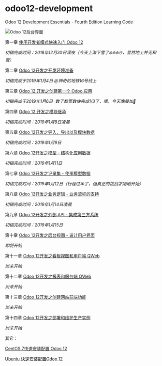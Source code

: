# odoo12-development
Odoo 12 Development Essentials - Fourth Edition Learning Code

![Odoo 12后台界面](http://upload-images.jianshu.io/upload_images/14565748-2fa442df00b99829.jpg?imageMogr2/auto-orient/strip%7CimageView2/2/w/1240)

第一章 [使用开发者模式快速入门 Odoo 12](https://alanhou.org/developer-mode-odoo12/)

*初稿完成时间：2018年12月30日深夜（今天上海下雪了❄️❄️❄️☃️，显然地上并无积雪）*

第二章 [Odoo 12开发之开发环境准备](https://alanhou.org/odoo12-development-environment/)

*初稿完成于2019年1月4日 @神奇的地铁16号线上*

第三章 [Odoo 12 开发之创建第一个 Odoo 应用](https://alanhou.org/odoo12-first-application/)

*初稿完成于2019年1月6日  数了数页数快完成1/3了，嗯，今天晚餐加🍗*

第四章 [Odoo 12 开发之模块继承](https://alanhou.org/odoo12-extending-modules/)

*初稿完成时间：2019年1月8日凌晨*

第五章 [Odoo 12开发之导入、导出以及模块数据](https://alanhou.org/odoo12-import-export-data/)

*初稿完成时间：2019年1月9日*

第六章 [Odoo 12开发之模型 - 结构化应用数据](https://alanhou.org/odoo12-structuring-data/)

*初稿完成时间：2019年1月11日*

第七章 [Odoo 12开发之记录集 - 使用模型数据](https://alanhou.org/odoo12-recordsets/)

*初稿完成时间：2019年1月12日（行程过半了，但真正的挑战才刚刚开始）*

第八章 [Odoo 12开发之业务逻辑 - 业务流程的支持](https://alanhou.org/odoo12-business-logic/)

*初稿完成时间：2019年1月14日凌晨*

第九章 [Odoo 12开发之外部 API - 集成第三方系统](https://alanhou.org/odoo12-external-api/)

*初稿完成时间：2019年1月15日*

第十章 [Odoo 12开发之后台视图 - 设计用户界面](https://alanhou.org/odoo12-backend-views/)

*即将开始*

第十一章 [Odoo 12开发之看板视图和用户端 QWeb](https://alanhou.org/odoo12-kanban-qweb/)

*尚未开始*

第十二章 [Odoo 12开发之报表和服务端 QWeb](https://alanhou.org/odoo12-reports-qweb/)

*尚未开始*

第十三章 [Odoo 12开发之创建网站前端功能](https://alanhou.org/odoo12-frontend/)

*尚未开始*

第十四章 [Odoo 12开发之部署和维护生产实例](https://alanhou.org/odoo12-deployment/)

*尚未开始*

其它：

[CentOS 7快速安装配置 Odoo 12](https://alanhou.org/centos-odoo-12/)

[Ubuntu 快速安装配置Odoo 12](https://alanhou.org/odoo-12/)
